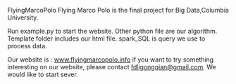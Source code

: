 FlyingMarcoPolo 
Flying Marco Polo is the final project for Big Data,Columbia University.

Run example.py to start the website.
Other python file are our algorithm.
Template folder includes our html file.
spark_SQL is query we use to process data.

Our website is :
www.flyingmarcopolo.info
if you want to try something interesting on our website, please contact fdligongqian@gmail.com. We would like to start sever.
